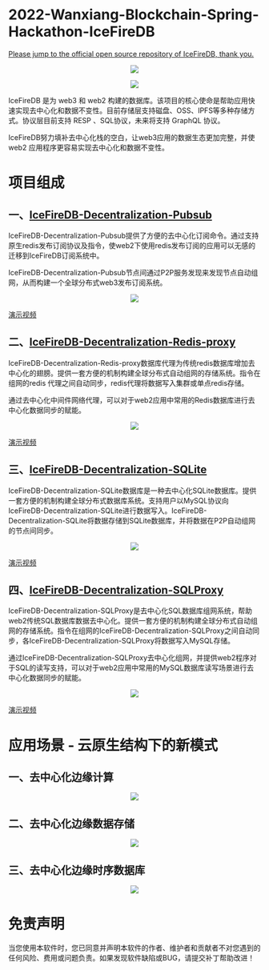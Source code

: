 # 2022-Wanxiang-Blockchain-Spring-Hackathon-IceFireDB

[Please jump to the official open source repository of IceFireDB, thank you.](https://github.com/IceFireDB/IceFireDB)

<p align="center">
<img 
    src="./page1.png" >
</p>

<p align="center">
<img 
    src="./page2.png" >
</p>

IceFireDB 是为 web3 和 web2 构建的数据库。该项目的核心使命是帮助应用快速实现去中心化和数据不变性。目前存储层支持磁盘、OSS、IPFS等多种存储方式。协议层目前支持 RESP 、SQL协议，未来将支持 GraphQL 协议。

IceFireDB努力填补去中心化栈的空白，让web3应用的数据生态更加完整，并使 web2 应用程序更容易实现去中心化和数据不变性。

# 项目组成
## 一、[IceFireDB-Decentralization-Pubsub](https://github.com/wanxiang-blockchain/2022-Wanxiang-Blockchain-Spring-Hackathon-IceFireDB/tree/main/IceFireDB-Decentralization-Pubsub)
IceFireDB-Decentralization-Pubsub提供了方便的去中心化订阅命令。通过支持原生redis发布订阅协议及指令，使web2下使用redis发布订阅的应用可以无感的迁移到IceFireDB订阅系统中。

IceFireDB-Decentralization-Pubsub节点间通过P2P服务发现来发现节点自动组网，从而构建一个全球分布式web3发布订阅系统。
<p align="center">
<img 
    src="./pubsub.png" >
</p>

[演示视频](https://user-images.githubusercontent.com/52234994/173171008-8c73ce17-4ba7-42ec-8257-025e98d2e647.mp4)

## 二、[IceFireDB-Decentralization-Redis-proxy](https://github.com/wanxiang-blockchain/2022-Wanxiang-Blockchain-Spring-Hackathon-IceFireDB/tree/main/IceFireDB-Decentralization-Redis-proxy)

IceFireDB-Decentralization-Redis-proxy数据库代理为传统redis数据库增加去中心化的翅膀。提供一套方便的机制构建全球分布式自动组网的存储系统。指令在组网的redis 代理之间自动同步，redis代理将数据写入集群或单点redis存储。

通过去中心化中间件网络代理，可以对于web2应用中常用的Redis数据库进行去中心化数据同步的赋能。

<p align="center">
<img 
    src="./redis-proxy.png" >
</p>

[演示视频](https://user-images.githubusercontent.com/52234994/173170991-08713e52-291c-4fae-bf46-ce87b959ce90.mp4)


## 三、[IceFireDB-Decentralization-SQLite](https://github.com/wanxiang-blockchain/2022-Wanxiang-Blockchain-Spring-Hackathon-IceFireDB/tree/main/IceFireDB-Decentralization-SQLite)

IceFireDB-Decentralization-SQLite数据库是一种去中心化SQLite数据库。提供一套方便的机制构建全球分布式数据库系统。支持用户以MySQL协议向IceFireDB-Decentralization-SQLite进行数据写入。IceFireDB-Decentralization-SQLite将数据存储到SQLite数据库，并将数据在P2P自动组网的节点间同步。

<p align="center">
<img 
    src="./sqlite.png" >
</p>

[演示视频](https://user-images.githubusercontent.com/21053373/173170247-74b1daeb-7bd5-4dc0-8b93-62b334859ba8.mp4)

## 四、[IceFireDB-Decentralization-SQLProxy](https://github.com/wanxiang-blockchain/2022-Wanxiang-Blockchain-Spring-Hackathon-IceFireDB/tree/main/IceFireDB-Decentralization-SQLProxy)

IceFireDB-Decentralization-SQLProxy是去中心化SQL数据库组网系统，帮助web2传统SQL数据库数据去中心化。提供一套方便的机制构建全球分布式自动组网的存储系统。指令在组网的IceFireDB-Decentralization-SQLProxy之间自动同步，各IceFireDB-Decentralization-SQLProxy将数据写入MySQL存储。

通过IceFireDB-Decentralization-SQLProxy去中心化组网，并提供web2程序对于SQL的读写支持，可以对于web2应用中常用的MySQL数据库读写场景进行去中心化数据同步的赋能。
<p align="center">
<img 
    src="./sqlproxy.png" >
</p>

[演示视频](https://user-images.githubusercontent.com/21053373/173170210-df2d1539-acc1-4d93-8695-cc0ddc5d723b.mp4)


# 应用场景 - 云原生结构下的新模式

## 一、去中心化边缘计算
<p align="center">
<img 
    src="./3.1.png" >
</p>

## 二、去中心化边缘数据存储

<p align="center">
<img 
    src="./3.2.png" >
</p>

## 三、去中心化边缘时序数据库
<p align="center">
<img 
    src="./3.3.png" >
</p>


# 免责声明

当您使用本软件时，您已同意并声明本软件的作者、维护者和贡献者不对您遇到的任何风险、费用或问题负责。如果发现软件缺陷或BUG，请提交补丁帮助改进！
